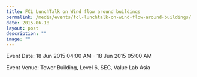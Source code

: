 ```yaml
---
title: FCL LunchTalk on Wind flow around buildings
permalink: /media/events/fcl-lunchtalk-on-wind-flow-around-buildings/
date: 2015-06-18
layout: post
description: ""
image: ""
---
```


Event Date: 18 Jun 2015 04:00 AM - 18 Jun 2015 05:00 AM

Event Venue: Tower Building, Level 6, SEC, Value Lab Asia